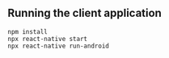 ## Running the client application

```
npm install
npx react-native start
npx react-native run-android
```